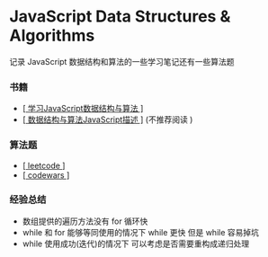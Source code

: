 # JavaScript Data Structures & Algorithms

记录 JavaScript 数据结构和算法的一些学习笔记还有一些算法题

### 书籍

- [[ 学习JavaScript数据结构与算法 ]](https://book.douban.com/subject/26639401/)
- [[ 数据结构与算法JavaScript描述 ]](https://book.douban.com/subject/25945449/) (不推荐阅读 )

### 算法题

- [[ leetcode ]](https://leetcode.com/)
- [[ codewars ]](http://www.codewars.com/)

### 经验总结

- 数组提供的遍历方法没有 for 循环快
- while 和 for 能够等同使用的情况下 while 更快 但是 while 容易掉坑
- while 使用成功(迭代)的情况下 可以考虑是否需要重构成递归处理